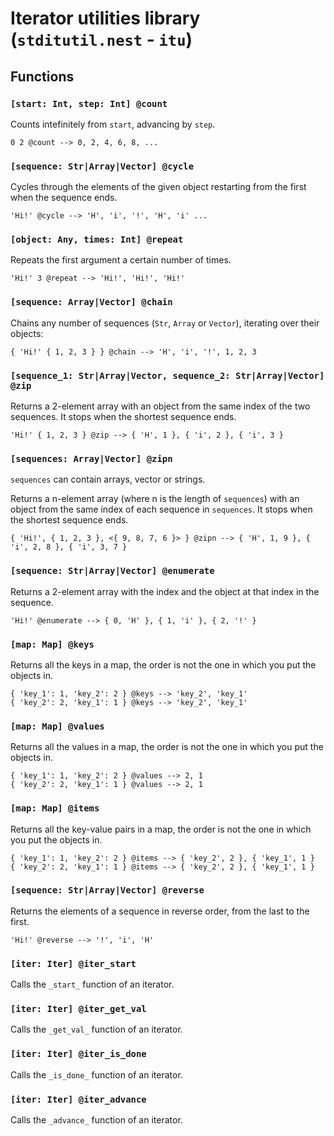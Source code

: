 # Iterator utilities library (`stditutil.nest` - `itu`)

## Functions

### `[start: Int, step: Int] @count`

Counts intefinitely from `start`, advancing by `step`.

```text
0 2 @count --> 0, 2, 4, 6, 8, ...
```

### `[sequence: Str|Array|Vector] @cycle`

Cycles through the elements of the given object restarting from the first when
the sequence ends.

```text
'Hi!' @cycle --> 'H', 'i', '!', 'H', 'i' ...
```

### `[object: Any, times: Int] @repeat`

Repeats the first argument a certain number of times.

```text
'Hi!' 3 @repeat --> 'Hi!', 'Hi!', 'Hi!'
```

### `[sequence: Array|Vector] @chain`

Chains any number of sequences (`Str`, `Array` or `Vector`), iterating over
their objects:

```text
{ 'Hi!' { 1, 2, 3 } } @chain --> 'H', 'i', '!', 1, 2, 3
```

### `[sequence_1: Str|Array|Vector, sequence_2: Str|Array|Vector] @zip`

Returns a 2-element array with an object from the same index of the two
sequences. It stops when the shortest sequence ends.

```text
'Hi!' { 1, 2, 3 } @zip --> { 'H', 1 }, { 'i', 2 }, { 'i', 3 }
```

### `[sequences: Array|Vector] @zipn`

`sequences` can contain arrays, vector or strings.

Returns a n-element array (where n is the length of `sequences`) with an object
from the same index of each sequence in `sequences`. It stops when the shortest
sequence ends.

```text
{ 'Hi!', { 1, 2, 3 }, <{ 9, 8, 7, 6 }> } @zipn --> { 'H', 1, 9 }, { 'i', 2, 8 }, { 'i', 3, 7 }
```

### `[sequence: Str|Array|Vector] @enumerate`

Returns a 2-element array with the index and the object at that index in the
sequence.

```text
'Hi!' @enumerate --> { 0, 'H' }, { 1, 'i' }, { 2, '!' }
```

### `[map: Map] @keys`

Returns all the keys in a map, the order is not the one in which you put the
objects in.

```text
{ 'key_1': 1, 'key_2': 2 } @keys --> 'key_2', 'key_1'
{ 'key_2': 2, 'key_1': 1 } @keys --> 'key_2', 'key_1'
```

### `[map: Map] @values`

Returns all the values in a map, the order is not the one in which you put the
objects in.

```text
{ 'key_1': 1, 'key_2': 2 } @values --> 2, 1
{ 'key_2': 2, 'key_1': 1 } @values --> 2, 1
```

### `[map: Map] @items`

Returns all the key-value pairs in a map, the order is not the one in which you
put the objects in.

```text
{ 'key_1': 1, 'key_2': 2 } @items --> { 'key_2', 2 }, { 'key_1', 1 }
{ 'key_2': 2, 'key_1': 1 } @items --> { 'key_2', 2 }, { 'key_1', 1 }
```

### `[sequence: Str|Array|Vector] @reverse`

Returns the elements of a sequence in reverse order, from the last to the first.

```text
'Hi!' @reverse --> '!', 'i', 'H'
```

### `[iter: Iter] @iter_start`

Calls the `_start_` function of an iterator.

### `[iter: Iter] @iter_get_val`

Calls the `_get_val_` function of an iterator.

### `[iter: Iter] @iter_is_done`

Calls the `_is_done_` function of an iterator.

### `[iter: Iter] @iter_advance`

Calls the `_advance_` function of an iterator.
